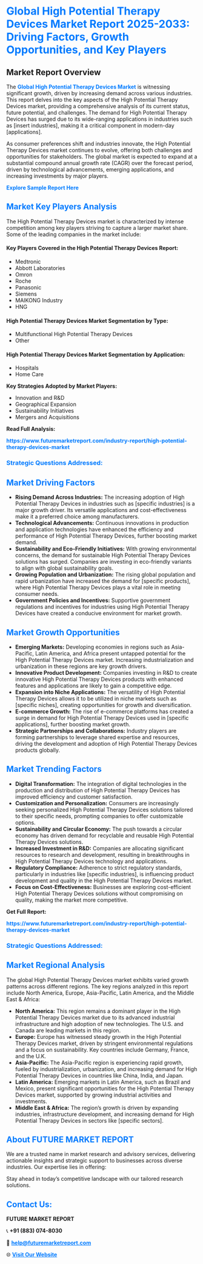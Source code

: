 <h1 style="color: #007BFF;">Global High Potential Therapy Devices Market Report 2025-2033: Driving Factors, Growth Opportunities, and Key Players</h1>

<section id="overview">
<h2>Market Report Overview</h2>
<p>The <a href="https://www.futuremarketreport.com/industry-report/high-potential-therapy-devices-market" style="color: #007BFF; text-decoration: none;"><strong>Global High Potential Therapy Devices Market</strong></a> is witnessing significant growth, driven by increasing demand across various industries. This report delves into the key aspects of the High Potential Therapy Devices market, providing a comprehensive analysis of its current status, future potential, and challenges. The demand for High Potential Therapy Devices has surged due to its wide-ranging applications in industries such as [insert industries], making it a critical component in modern-day [applications].</p>
<p>As consumer preferences shift and industries innovate, the High Potential Therapy Devices market continues to evolve, offering both challenges and opportunities for stakeholders. The global market is expected to expand at a substantial compound annual growth rate (CAGR) over the forecast period, driven by technological advancements, emerging applications, and increasing investments by major players.</p>
</section>

<section id="overview">
<p><a href="https://www.futuremarketreport.com/request-sample/reportId=60319" style="color: #007BFF; text-decoration: none;"><strong>Explore Sample Report Here</strong></a></p>
</section>

<section id="key-players">
<h2 style="color: #007BFF;">Market Key Players Analysis</h2>
<p>The High Potential Therapy Devices market is characterized by intense competition among key players striving to capture a larger market share. Some of the leading companies in the market include:</p>
<h4>Key Players Covered in the High Potential Therapy Devices Report:</h4>
<ul><li>Medtronic</li><li>Abbott Laboratories</li><li>Omron</li><li>Roche</li><li>Panasonic</li><li>Siemens</li><li>MAIKONG Industry</li><li>HNG</li></ul>
<h4>High Potential Therapy Devices Market Segmentation by Type:</h4>
<ul><li>Multifunctional High Potential Therapy Devices</li><li>Other</li></ul>

<h4>High Potential Therapy Devices Market Segmentation by Application:</h4>
<ul><li>Hospitals</li><li>Home Care</li></ul>
<p><strong>Key Strategies Adopted by Market Players:</strong></p>
<ul>
<li>Innovation and R&D</li>
<li>Geographical Expansion</li>
<li>Sustainability Initiatives</li>
<li>Mergers and Acquisitions</li>
</ul>
</section>

<section>
<p><strong>Read Full Analysis: </strong></p><a href="https://www.futuremarketreport.com/industry-report/high-potential-therapy-devices-market" style="color: #007BFF; text-decoration: none;"><strong>https://www.futuremarketreport.com/industry-report/high-potential-therapy-devices-market</strong></a>
<h3 style="color: #007BFF;">Strategic Questions Addressed:</h3>
</section>

<section id="driving-factors">
<h2 style="color: #007BFF;">Market Driving Factors</h2>
<ul>
<li><strong>Rising Demand Across Industries:</strong> The increasing adoption of High Potential Therapy Devices in industries such as [specific industries] is a major growth driver. Its versatile applications and cost-effectiveness make it a preferred choice among manufacturers.</li>
<li><strong>Technological Advancements:</strong> Continuous innovations in production and application technologies have enhanced the efficiency and performance of High Potential Therapy Devices, further boosting market demand.</li>
<li><strong>Sustainability and Eco-Friendly Initiatives:</strong> With growing environmental concerns, the demand for sustainable High Potential Therapy Devices solutions has surged. Companies are investing in eco-friendly variants to align with global sustainability goals.</li>
<li><strong>Growing Population and Urbanization:</strong> The rising global population and rapid urbanization have increased the demand for [specific products], where High Potential Therapy Devices plays a vital role in meeting consumer needs.</li>
<li><strong>Government Policies and Incentives:</strong> Supportive government regulations and incentives for industries using High Potential Therapy Devices have created a conducive environment for market growth.</li>
</ul>
</section>

<section id="growth-opportunities">
<h2 style="color: #007BFF;">Market Growth Opportunities</h2>
<ul>
<li><strong>Emerging Markets:</strong> Developing economies in regions such as Asia-Pacific, Latin America, and Africa present untapped potential for the High Potential Therapy Devices market. Increasing industrialization and urbanization in these regions are key growth drivers.</li>
<li><strong>Innovative Product Development:</strong> Companies investing in R&D to create innovative High Potential Therapy Devices products with enhanced features and applications are likely to gain a competitive edge.</li>
<li><strong>Expansion into Niche Applications:</strong> The versatility of High Potential Therapy Devices allows it to be utilized in niche markets such as [specific niches], creating opportunities for growth and diversification.</li>
<li><strong>E-commerce Growth:</strong> The rise of e-commerce platforms has created a surge in demand for High Potential Therapy Devices used in [specific applications], further boosting market growth.</li>
<li><strong>Strategic Partnerships and Collaborations:</strong> Industry players are forming partnerships to leverage shared expertise and resources, driving the development and adoption of High Potential Therapy Devices products globally.</li>
</ul>
</section>

<section id="trending-factors">
<h2 style="color: #007BFF;">Market Trending Factors</h2>
<ul>
<li><strong>Digital Transformation:</strong> The integration of digital technologies in the production and distribution of High Potential Therapy Devices has improved efficiency and customer satisfaction.</li>
<li><strong>Customization and Personalization:</strong> Consumers are increasingly seeking personalized High Potential Therapy Devices solutions tailored to their specific needs, prompting companies to offer customizable options.</li>
<li><strong>Sustainability and Circular Economy:</strong> The push towards a circular economy has driven demand for recyclable and reusable High Potential Therapy Devices solutions.</li>
<li><strong>Increased Investment in R&D:</strong> Companies are allocating significant resources to research and development, resulting in breakthroughs in High Potential Therapy Devices technology and applications.</li>
<li><strong>Regulatory Compliance:</strong> Adherence to strict regulatory standards, particularly in industries like [specific industries], is influencing product development and quality in the High Potential Therapy Devices market.</li>
<li><strong>Focus on Cost-Effectiveness:</strong> Businesses are exploring cost-efficient High Potential Therapy Devices solutions without compromising on quality, making the market more competitive.</li>
</ul>
</section>

<section>
<p><strong>Get Full Report: </strong></p><a href="https://www.futuremarketreport.com/industry-report/high-potential-therapy-devices-market" style="color: #007BFF; text-decoration: none;"><strong>https://www.futuremarketreport.com/industry-report/high-potential-therapy-devices-market</strong></a>
<h3 style="color: #007BFF;">Strategic Questions Addressed:</h3>
</section>


<section id="regional-analysis">
<h2 style="color: #007BFF;">Market Regional Analysis</h2>
<p>The global High Potential Therapy Devices market exhibits varied growth patterns across different regions. The key regions analyzed in this report include North America, Europe, Asia-Pacific, Latin America, and the Middle East & Africa:</p>
<ul>
<li><strong>North America:</strong> This region remains a dominant player in the High Potential Therapy Devices market due to its advanced industrial infrastructure and high adoption of new technologies. The U.S. and Canada are leading markets in this region.</li>
<li><strong>Europe:</strong> Europe has witnessed steady growth in the High Potential Therapy Devices market, driven by stringent environmental regulations and a focus on sustainability. Key countries include Germany, France, and the U.K.</li>
<li><strong>Asia-Pacific:</strong> The Asia-Pacific region is experiencing rapid growth, fueled by industrialization, urbanization, and increasing demand for High Potential Therapy Devices in countries like China, India, and Japan.</li>
<li><strong>Latin America:</strong> Emerging markets in Latin America, such as Brazil and Mexico, present significant opportunities for the High Potential Therapy Devices market, supported by growing industrial activities and investments.</li>
<li><strong>Middle East & Africa:</strong> The region’s growth is driven by expanding industries, infrastructure development, and increasing demand for High Potential Therapy Devices in sectors like [specific sectors].</li>
</ul>
</section>

<footer>
<h2 style="color: #007BFF;">About FUTURE MARKET REPORT</h2>
<p>We are a trusted name in market research and advisory services, delivering actionable insights and strategic support to businesses across diverse industries. Our expertise lies in offering:</p>

<p>Stay ahead in today’s competitive landscape with our tailored research solutions.</p>

<h2 style="color: #007BFF;">Contact Us:</h2>
<p><strong>FUTURE MARKET REPORT</strong></p>
<p>📞 <strong>+91 (883) 074-8030</strong></p>
<p>📧 <strong><a href="mailto:help@futuremarketreport.com" style="color: #007BFF;">help@futuremarketreport.com</a></strong></p>
<p>🌐 <strong><a href="https://www.futuremarketreport.com/" style="color: #007BFF;">Visit Our Website</a></strong></p>
</footer>
